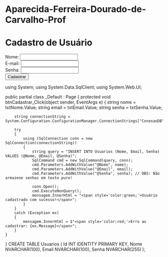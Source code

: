 # Aparecida-Ferreira-Dourado-de-Carvalho-Prof

</head>
<body>
    <form id="form1" runat="server">
        <div class="container">
            <h1>Cadastro de Usuário</h1>
            <div>
                <label for="txtNome">Nome:</label>
                <input type="text" id="txtNome" runat="server" />
            </div>
            <div>
                <label for="txtEmail">E-mail:</label>
                <input type="email" id="txtEmail" runat="server" />
            </div>
            <div>
                <label for="txtSenha">Senha:</label>
                <input type="password" id="txtSenha" runat="server" />
            </div>
            <button id="btnCadastrar" runat="server" onserverclick="btnCadastrar_Click">Cadastrar</button>
            <div id="mensagem" runat="server"></div>
        </div>
    </form>
</body>
</html>

<configuration>
  <connectionStrings>
    <add name="ConexaoDB"
         connectionString="Data Source=localhost\SQLEXPRESS;Initial Catalog=ProjetoWebDB;Integrated Security=True"
         providerName="System.Data.SqlClient" />
  </connectionStrings>
  <system.web>
    <compilation debug="true" targetFramework="4.8"/>
    <pages controlRenderingCompatibilityVersion="4.0"/>
  </system.web>
</configuration>

using System;
using System.Data.SqlClient;
using System.Web.UI;

public partial class _Default : Page
{
    protected void btnCadastrar_Click(object sender, EventArgs e)
    {
        string nome = txtNome.Value;
        string email = txtEmail.Value;
        string senha = txtSenha.Value;

        string connectionString = System.Configuration.ConfigurationManager.ConnectionStrings["ConexaoDB"].ConnectionString;

        try
        {
            using (SqlConnection conn = new SqlConnection(connectionString))
            {
                string query = "INSERT INTO Usuarios (Nome, Email, Senha) VALUES (@Nome, @Email, @Senha)";
                SqlCommand cmd = new SqlCommand(query, conn);
                cmd.Parameters.AddWithValue("@Nome", nome);
                cmd.Parameters.AddWithValue("@Email", email);
                cmd.Parameters.AddWithValue("@Senha", senha); // OBS: Não armazene senhas em texto puro!

                conn.Open();
                cmd.ExecuteNonQuery();
                mensagem.InnerHtml = "<span style='color:green;'>Usuário cadastrado com sucesso!</span>";
            }
        }
        catch (Exception ex)
        {
            mensagem.InnerHtml = $"<span style='color:red;'>Erro ao cadastrar: {ex.Message}</span>";
        }
    }
}
CREATE TABLE Usuarios (
    Id INT IDENTITY PRIMARY KEY,
    Nome NVARCHAR(100),
    Email NVARCHAR(100),
    Senha NVARCHAR(255)
);

